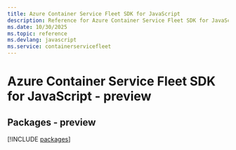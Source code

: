 ```yaml
---
title: Azure Container Service Fleet SDK for JavaScript
description: Reference for Azure Container Service Fleet SDK for JavaScript
ms.date: 10/30/2025
ms.topic: reference
ms.devlang: javascript
ms.service: containerservicefleet
---
```

# Azure Container Service Fleet SDK for JavaScript - preview
## Packages - preview
[!INCLUDE [packages](container-service-fleet-index.md)]